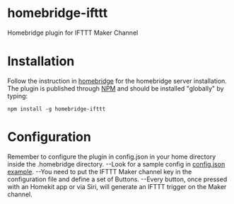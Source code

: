 # homebridge-ifttt
Homebridge plugin for IFTTT Maker Channel

# Installation
Follow the instruction in [homebridge](https://www.npmjs.com/package/homebridge) for the homebridge server installation.
The plugin is published through [NPM](https://www.npmjs.com/package/homebridge-ifttt) and should be installed "globally" by typing:

    npm install -g homebridge-ifttt

# Configuration
Remember to configure the plugin in config.json in your home directory inside the .homebridge directory.
--Look for a sample config in [config.json example](https://github.com/ilcato/homebridge-ifttt/blob/master/config.json).
--You need to put the IFTTT Maker channel key in the configuration file and define a set of Buttons.
--Every button, once pressed with an Homekit app or via Siri, will generate an IFTTT trigger on the Maker channel.


